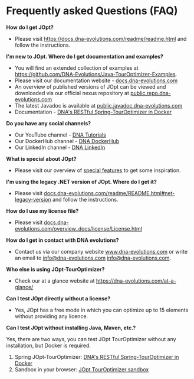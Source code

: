 # Frequently asked Questions (FAQ)


**How do I get JOpt?**
- Please visit <a href="https://docs.dna-evolutions.com/readme/readme.html" target="_blank">https://docs.dna-evolutions.com/readme/readme.html</a> and follow the instructions.

**I'm new to JOpt. Where do I get documentation and examples?**
- You will find an extended collection of examples at <a href="https://github.com/DNA-Evolutions/Java-TourOptimizer-Examples" target="_blank">https://github.com/DNA-Evolutions/Java-TourOptimizer-Examples</a>.
- Please visit our documentation website - <a href="https://docs.dna-evolutions.com" target="_blank">docs.dna-evolutions.com</a>
- An overview of published versions of JOpt can be viewed and downloaded via our official nexus repository 	at <a href="https://public.repo.dna-evolutions.com" target="_blank">public.repo.dna-evolutions.com</a>
-  The latest Javadoc is available at <a href="https://public.javadoc.dna-evolutions.com" target="_blank">public.javadoc.dna-evolutions.com</a>
- Documentation - <a href="https://docs.dna-evolutions.com/rest/touroptimizer/rest_touroptimizer.html" target="_blank">DNA's RESTful Spring-TourOptimizer in Docker </a>


**Do you have any social channels?**
- Our YouTube channel - <a href="https://www.youtube.com/channel/UCzfZjJLp5Rrk7U2UKsOf8Fw" target="_blank">DNA Tutorials</a>
- Our DockerHub channel - <a href="https://hub.docker.com/u/dnaevolutions" target="_blank">DNA DockerHub</a>
- Our LinkedIn channel - <a href="https://www.linkedin.com/company/dna-evolutions/" target="_blank">DNA LinkedIn</a>

**What is special about JOpt?**
- Please visit our overview of <a href="https://docs.dna-evolutions.com/overview_docs/special_features/Special_Features.html" target="_blank">special features</a> to get some inspiration.

**I'm using the legacy .NET version of JOpt. Where do I get it?**
- Please visit <a href="https://docs.dna-evolutions.com/readme/README.html#net-legacy-version" target="_blank">docs.dna-evolutions.com/readme/README.html#net-legacy-version</a> and follow the instructions.

**How do I use my license file?**
- Please visit <a href="https://docs.dna-evolutions.com/overview_docs/license/License.html" target="_blank">docs.dna-evolutions.com/overview_docs/license/License.html</a> 

**How do I get in contact with DNA evolutions?**
- Contact us via our company website <a href="https://www.dna-evolutions.com" target="_blank">www.dna-evolutions.com</a>  or write an email to <a href="mailto:info@dna-evolutions.com">info@dna-evolutions.com</a> info@dna-evolutions.com.

**Who else is using JOpt-TourOptimizer?**
- Check our at a glance website at <a href="https://dna-evolutions.com/at-a-glance/" target="_blank">https://dna-evolutions.com/at-a-glance/</a>

**Can I test JOpt directly without a license?**
- Yes, JOpt has a free mode in which you can optimize up to 15 elements without providing any licence.

**Can I test JOpt without installing Java, Maven, etc.?**

Yes, there are two ways, you can test JOpt TourOptimizer without any installation, but Docker is required.

1. Spring JOpt-TourOptimizer: <a href="https://docs.dna-evolutions.com/rest/touroptimizer/rest_touroptimizer.html" target="_blank">DNA's RESTful Spring-TourOptimizer in Docker </a>
2. Sandbox in your browser: <a href="https://docs.dna-evolutions.com/overview_docs/sandbox/Java_sandbox.html" target="_blank">JOpt TourOptimizer sandbox</a>
